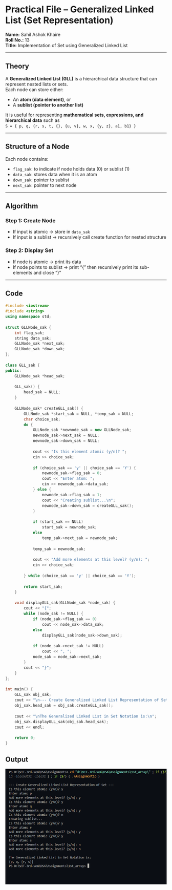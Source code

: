 # Practical File – Generalized Linked List (Set Representation)

**Name:** Sahil Ashok Khaire  
**Roll No.:** 13  
**Title:** Implementation of Set using Generalized Linked List  

---

## Theory  

A **Generalized Linked List (GLL)** is a hierarchical data structure that can represent nested lists or sets.  
Each node can store either:
- An **atom (data element)**, or  
- A **sublist (pointer to another list)**  

It is useful for representing **mathematical sets, expressions, and hierarchical data** such as  
`S = { p, q, {r, s, t, {}, {u, v}, w, x, {y, z}, a1, b1} }`

---

## Structure of a Node  

Each node contains:
- `flag_sak`: to indicate if node holds data (0) or sublist (1)  
- `data_sak`: stores data when it is an atom  
- `down_sak`: pointer to sublist  
- `next_sak`: pointer to next node  

---

## Algorithm  

### Step 1: Create Node  
- If input is atomic → store in `data_sak`  
- If input is a sublist → recursively call create function for nested structure  

### Step 2: Display Set  
- If node is atomic → print its data  
- If node points to sublist → print “{” then recursively print its sub-elements and close “}”  

---

## Code  

```cpp
#include <iostream>
#include <string>
using namespace std;

struct GLLNode_sak {
    int flag_sak;             
    string data_sak;       
    GLLNode_sak *next_sak;      
    GLLNode_sak *down_sak;
};

class GLL_sak {
public:
    GLLNode_sak *head_sak;

    GLL_sak() {
        head_sak = NULL;
    }

    GLLNode_sak* createGLL_sak() {
        GLLNode_sak *start_sak = NULL, *temp_sak = NULL;
        char choice_sak;
        do {
            GLLNode_sak *newnode_sak = new GLLNode_sak;
            newnode_sak->next_sak = NULL;
            newnode_sak->down_sak = NULL;

            cout << "Is this element atomic (y/n)? ";
            cin >> choice_sak;

            if (choice_sak == 'y' || choice_sak == 'Y') {
                newnode_sak->flag_sak = 0;
                cout << "Enter atom: ";
                cin >> newnode_sak->data_sak;
            } else {
                newnode_sak->flag_sak = 1;
                cout << "Creating sublist...\n";
                newnode_sak->down_sak = createGLL_sak();
            }

            if (start_sak == NULL)
                start_sak = newnode_sak;
            else
                temp_sak->next_sak = newnode_sak;

            temp_sak = newnode_sak;

            cout << "Add more elements at this level? (y/n): ";
            cin >> choice_sak;

        } while (choice_sak == 'y' || choice_sak == 'Y');

        return start_sak;
    }

    void displayGLL_sak(GLLNode_sak *node_sak) {
        cout << "{";
        while (node_sak != NULL) {
            if (node_sak->flag_sak == 0)
                cout << node_sak->data_sak;
            else
                displayGLL_sak(node_sak->down_sak);

            if (node_sak->next_sak != NULL)
                cout << ", ";
            node_sak = node_sak->next_sak;
        }
        cout << "}";
    }
};

int main() {
    GLL_sak obj_sak;
    cout << "\n--- Create Generalized Linked List Representation of Set ---\n";
    obj_sak.head_sak = obj_sak.createGLL_sak();

    cout << "\nThe Generalized Linked List in Set Notation is:\n";
    obj_sak.displayGLL_sak(obj_sak.head_sak);
    cout << endl;

    return 0;
}
```

## Output
![Alt text](./Assignment16.png)